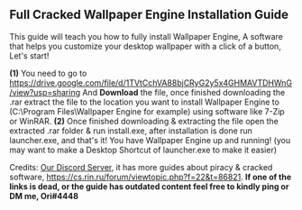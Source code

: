 ## **Full Cracked Wallpaper Engine Installation Guide**

This guide will teach you how to fully install Wallpaper Engine, A software that helps you customize your desktop wallpaper with a click of a button, Let's start!

**(1)** You need to go to <https://drive.google.com/file/d/1TVtCchVA88bjCRyG2y5x4GHMAVTDHWnG/view?usp=sharing> And **__Download__** the file, once finished downloading the .rar extract the file to the location you want to install Wallpaper Engine to (C:\Program Files\Wallpaper Engine for example) using software like 7-Zip or WinRAR.
**(2)** Once finished downloading & extracting the file open the extracted .rar folder & run install.exe, after installation is done run launcher.exe, and that's it! You have Wallpaper Engine up and running! (you may want to make a Desktop Shortcut of launcher.exe to make it easier)

Credits: [Our Discord Server](https://discord.gg/enMG8bXUbn), it has more guides about piracy & cracked software, https://cs.rin.ru/forum/viewtopic.php?f=22&t=86821.
**If one of the links is dead, or the guide has outdated content feel free to kindly ping or DM me, Ori#4448**
